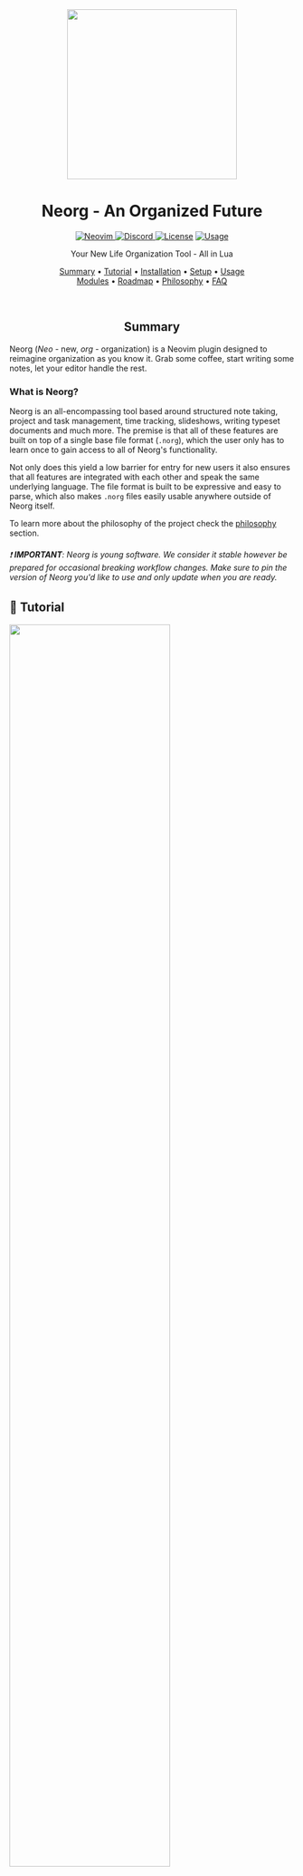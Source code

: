 <div align="center">

<img src="res/neorg.svg" width=300>

# Neorg - An Organized Future

<a href="https://neovim.io"> ![Neovim](https://img.shields.io/badge/Neovim%200.8+-brightgreen?style=for-the-badge) </a>
<a href="https://discord.gg/T6EgTAX7ht"> ![Discord](https://img.shields.io/badge/discord-join-7289da?style=for-the-badge&logo=discord) </a>
<a href="/LICENSE"> ![License](https://img.shields.io/badge/license-GPL%20v3-brightgreen?style=for-the-badge)</a>
<a href="https://dotfyle.com/plugins/nvim-neorg/neorg"> ![Usage](https://dotfyle.com/plugins/nvim-neorg/neorg/shield?style=for-the-badge) </a>

Your New Life Organization Tool - All in Lua

[Summary](#summary)
•
[Tutorial](#-tutorial)
•
[Installation](#-installationquickstart)
•
[Setup](#-setup)
•
[Usage](#-usage)
<br>
[Modules](#-modules)
•
[Roadmap](/ROADMAP.md)
•
[Philosophy](#-philosophy)
•
[FAQ](#-faq)

</div>

<div align="center">

<br>

## Summary

</div>

Neorg (_Neo_ - new, _org_ - organization) is a Neovim plugin designed to reimagine organization as you know it.
Grab some coffee, start writing some notes, let your editor handle the rest.

### What is Neorg?

Neorg is an all-encompassing tool based around structured note taking, project and task management, time
tracking, slideshows, writing typeset documents and much more. The premise is that all of these features are
built on top of a single base file format (`.norg`), which the user only has to learn once to gain access to
all of Neorg's functionality.

Not only does this yield a low barrier for entry for new users it also ensures that all features are integrated with each
other and speak the same underlying language. The file format is built to be expressive and easy to parse,
which also makes `.norg` files easily usable anywhere outside of Neorg itself.

To learn more about the philosophy of the project check the [philosophy](#-philosophy) section.

###### :exclamation: **IMPORTANT**: Neorg is young software. We consider it stable however be prepared for occasional breaking workflow changes. Make sure to pin the version of Neorg you'd like to use and only update when you are ready.

## 🌟 Tutorial

<div>

<a href="https://www.youtube.com/watch?v=NnmRVY22Lq8&list=PLx2ksyallYzVI8CN1JMXhEf62j2AijeDa&index=1">
 <img src="https://img.youtube.com/vi/NnmRVY22Lq8/0.jpg" style="width:75%;">
</a>

</div>

## 🔧 Installation/Quickstart

**Neorg requires at least Neovim 0.8+ to operate.**

You can install it through your favorite plugin manager:

-
  <details>
  <summary><a href="https://github.com/wbthomason/packer.nvim">packer.nvim</a></summary>

  ```lua
  use {
      "nvim-neorg/neorg",
      config = function()
          require('neorg').setup {
              load = {
                  ["core.defaults"] = {}, -- Loads default behaviour
                  ["core.concealer"] = {}, -- Adds pretty icons to your documents
                  ["core.dirman"] = { -- Manages Neorg workspaces
                      config = {
                          workspaces = {
                              notes = "~/notes",
                          },
                      },
                  },
              },
          }
      end,
      run = ":Neorg sync-parsers",
      requires = "nvim-lua/plenary.nvim",
  }
  ```

  Every time Neorg hits a new release, a new tag is created by us, so you don't have to worry about all the updates inbetween.
  That means that adding `tag = "*"` in Packer will update to latest stable release.

  You can also pin Neorg to one specific version through e.g. `tag = "2.0.0"`.

  ---

  Want to lazy load? You can use the `ft` key to load Neorg only upon entering a `.norg` file:

  ```lua
  use {
      "nvim-neorg/neorg",
      -- tag = "*",
      ft = "norg",
      after = "nvim-treesitter", -- You may want to specify Telescope here as well
      config = function()
          require('neorg').setup {
              load = {
                  ["core.defaults"] = {}, -- Loads default behaviour
                  ["core.concealer"] = {}, -- Adds pretty icons to your documents
                  ["core.dirman"] = { -- Manages Neorg workspaces
                      config = {
                          workspaces = {
                              notes = "~/notes",
                          },
                      },
                  },
              },
          }
      end
  }
  ```

  Although it's proven to work for a lot of people, you might need to take some
  additional steps depending on how your lazyloading system and/or Neovim
  config is set up.

  </details>

- <details>
  <summary><a href="https://github.com/junegunn/vim-plug">vim-plug</a></summary>

  ```vim
  Plug 'nvim-neorg/neorg' | Plug 'nvim-lua/plenary.nvim'
  ```

  You can then put this initial configuration in your `init.vim` file:

  ```vim
  lua << EOF
  require('neorg').setup {
      load = {
          ["core.defaults"] = {}, -- Loads default behaviour
          ["core.concealer"] = {}, -- Adds pretty icons to your documents
          ["core.dirman"] = { -- Manages Neorg workspaces
              config = {
                  workspaces = {
                      notes = "~/notes",
                  },
              },
          },
      },
  }
  EOF
  ```

  </details>
- <details>
  <summary><a href="https://github.com/folke/lazy.nvim">lazy.nvim</a></summary>

  ```lua
  require("lazy").setup({
    {
      "nvim-neorg/neorg",
      build = ":Neorg sync-parsers",
      dependencies = { "nvim-lua/plenary.nvim" },
      config = function()
        require("neorg").setup {
          load = {
            ["core.defaults"] = {}, -- Loads default behaviour
            ["core.concealer"] = {}, -- Adds pretty icons to your documents
            ["core.dirman"] = { -- Manages Neorg workspaces
              config = {
                workspaces = {
                  notes = "~/notes",
                },
              },
            },
          },
        }
      end,
    },
  })
  ```

  </details>

### Treesitter

###### _Be sure to have [nvim-treesitter](https://github.com/nvim-treesitter/nvim-treesitter) installed on your system for this step!_
Neorg will automatically attempt to install the parsers for you upon entering a `.norg` file if you have `core.defaults` loaded.
A command is also exposed to reinstall and/or update these parsers: `:Neorg sync-parsers`.

It is important to note that installation via this command isn't reproducible.
There are a few ways to make it reproducible, but the recommended way is to set up an **update flag** for your plugin
manager of choice. In packer, your configuration may look something like this:
```lua
use {
    "nvim-neorg/neorg",
    run = ":Neorg sync-parsers", -- This is the important bit!
    config = function()
        require("neorg").setup {
            -- configuration here
        }
    end,
}
```

With the above `run` key set, every time you update Neorg the internal parsers
will also be updated to the correct revision.

## 📦 Setup

You've got the basic stuff out the way now, but wait! That's not all. You've installed Neorg - great! Now you have to configure it.
By default, Neorg does nothing, and gives you nothing. You must tell it what you care about!

### Default modules

Neorg runs on _modules_, which are discussed and explained in more depth later on.
Each module provides a single bit of functionality - they can then be stacked together to form
the entire Neorg environment.

The most common module you'll find is the `core.defaults` module, which is basically a "load all features" switch.
It gives you the full experience out of the box.

The code snippet to enable all default modules is very straightforward:

```lua
require('neorg').setup {
    load = {
        ["core.defaults"] = {}
    }
}
```

You can see [here](https://github.com/nvim-neorg/neorg/wiki#default-modules) which modules are automatically required when loading `core.defaults`.

## ⚙ Usage

A new and official specification is in the works, we recommend reading it [here](https://github.com/nvim-neorg/norg-specs/blob/main/1.0-specification.norg).
You can view a summary directly in your neovim instance by running `:h neorg` if you don't like reading a lot!

Afterwards it's as simple as hopping into a `.norg` file and typing away.

A good first step is to require the `core.dirman` module, it'll help you manage Neorg workspaces.
Workspaces are basically isolated directories that you can jump between:

```lua
require('neorg').setup {
    load = {
        ["core.defaults"] = {},
        ["core.dirman"] = {
            config = {
                workspaces = {
                    work = "~/notes/work",
                    home = "~/notes/home",
                }
            }
        }
    }
}
```

Changing workspaces is easy, just do `:Neorg workspace work`, where `work` is the name of your workspace.
Voila!

#### It works, cool! What are the next steps?

We recommend you add some core modules that can greatly improve your experience, such as:

- Using the concealer module to enable icons (`core.concealer`)
- Setting up a completion engine (`core.completion`)

Setting these up is discussed in the wiki, so be sure to check there!

**You're now basically set**! The rest of this README will be additional information, so keep reading
if you care about what makes Neorg tick, or you want to genuinely get good at using it.

## 🥡 Modules

As you saw previously, we loaded `core.defaults` and recommended that you load `core.dirman`.
As you probably know those are modules. But what are they, exactly?

Modules are basically isolated bits of code that provide a specific subset of features. They can be docked into
the environment at any time and can be essentially stacked together like lego bricks!
They can bind themselves to events and callbacks and communicate with each other.

To require a module, just do:

```lua
require('neorg').setup {
    load = {
        -- Require the module with the default configurations for it
        ["your.required.module"] = {},

        -- Require the module, and override the configurations (with the "config" table)
        ["your.required.module"] = {
            config = {
                some_option = true
            }
        }
    }
}
```

As always, for a little more info you can consult the wiki page [here](https://github.com/nvim-neorg/neorg/wiki/Installation#the-concept-of-modules).
To know which configurations are provided by default for a module, just click on their link: you'll go to the module page in the [wiki](https://github.com/nvim-neorg/neorg/wiki).

### Core Modules

[Here](https://github.com/nvim-neorg/neorg/wiki#default-modules) is a list of core modules that aren't part of `core.defaults` and can be added
individually by you.

Feel free to try by adding them to your Neorg setup.

### External Modules

Users can contribute and create their own modules for Neorg.
To use them, just download the plugin with your package manager, for instance with Packer:

```lua
use {
    "nvim-neorg/neorg",
    requires = "john-cena/cool-neorg-plugin",
}
```

After that it's as easy as loading the module it exposes normally:

```lua
require('neorg').setup {
    load = {
        ["cool.module"] = {},
    }
}
```

<details>
<summary>List of community modules:</summary>

| Module name                                                                       | Description                                                                          |
| :-------------------------------------------------------------------------------- | :----------------------------------------------------------------------------------- |
| [`core.integrations.telescope`](https://github.com/nvim-neorg/neorg-telescope)    | Neorg integration with [Telescope](https://github.com/nvim-telescope/telescope.nvim) |
| [`external.integrations.figlet`](https://github.com/madskjeldgaard/neorg-figlet-module) | Neorg integration with Figlet |

</details>
<br>

If you ever end up making a module for Neorg feel free to make a pull request and add it to this README!

## ❓ Philosophy

Our goals are fairly simple:

1. Revise the org format: simple, extensible, unambiguous. Will make you feel right at home. Alternate markup formats have several flaws, but the most
   notable one is the requirement for **complex and slow parsers**.
   What if we told you it's possible to alleviate those problems, all whilst keeping that familiar feel?
   Enter the `.norg` file format, whose specification can be found [here](https://github.com/nvim-neorg/norg-specs/blob/main/1.0-specification.norg).
   The cross between all the best things from org and the best things from markdown, revised and merged into one.

2. Keybinds that _make sense_: vim's keybind philosophy is unlike any other, and we want to keep that vibe.
   Keys form a "language", one that you can speak, not one that you need to learn off by heart.

3. Infinite extensibility: no, that isn't a hyperbole. We mean it. Neorg is built upon an insanely modular and
   configurable backend - keep what you need, throw away what you don't care about. Use the defaults or change 'em.
   You are in control of what code runs and what code doesn't run!

4. Logic: everything has a reason, everything has logical meaning. If there's a feature, it's there because it's necessary, not because
   two people asked for it.
   If something has a more niche use case, it should be documented.

## 📚 FAQ

The wiki is the go-to place if you need answers to anything Neorg-related. Usage, Keybinds, User Callbacks, Modules, Events?
It's all there, so we recommend you seriously go [read it](https://github.com/nvim-neorg/neorg/wiki)!

## Troubleshooting

If you feel that you're in trouble or some component like Treesitter is not working check the
[Dependencies.md](https://github.com/nvim-neorg/neorg/wiki/Dependencies) file for many common issues
unrelated to the Neorg core.

## Contributing

Have an idea? An improvement to existing functionality? Feedback in general?

We seriously recommend you join our [discord](https://discord.gg/T6EgTAX7ht) to hang out and chat about your ideas,
plus that you read the [CONTRIBUTING.md](docs/CONTRIBUTING.md) file for more info about developer-related stuff!

## Credits

Massive shoutouts go to all the contributors actively working on the project together to form a fantastic
integrated workflow:

- [mrossinek](https://github.com/mrossinek) - for basically being my second brain when it comes to developing new features
  and adding new syntax elements
- [danymat](https://github.com/danymat) - for creating the excellent foundations for the up and coming GTD system

And an extra thank you to:

- [Binx](https://github.com/dvchoudh) - for making that gorgeous logo for free!
- [bandithedoge](https://github.com/bandithedoge) - for converting the PNG version of the logo into SVG form

## Support

Love what I do? Want to see more get done faster? Want to support future projects? Any sort of support is always
heartwarming and fuels the urge to keep going :heart:. You can show support here:

- [Buy me a coffee!](https://buymeacoffee.com/vhyrro)
- [Support me via Github Sponsors](https://github.com/sponsors/vhyrro)
- [Support me on LiberaPay](https://liberapay.com/vhyrro)
- [Support me on Patreon](https://patreon.com/vhyrro)
- Donate to my monero wallet: `86CXbnPLa14F458FRQFe26PRfffZTZDbUeb4NzYiHDtzcyaoMnfq1TqVU1EiBFrbKqGshFomDzxWzYX2kMvezcNu9TaKd9t`
- Donate via bitcoin: `bc1q4ey43t9hhstzdqh8kqcllxwnqlx9lfxqqh439s`

<!-- TODO: Create table of donation links for all maintainers -->
